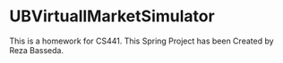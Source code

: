 
# UBVirtuallMarketSimulator

This is a homework for CS441. This Spring Project has been Created by Reza Basseda.
